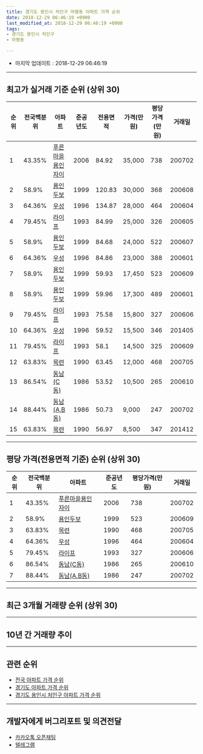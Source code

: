 ```yaml
---
title: 경기도 용인시 처인구 마평동 아파트 가격 순위
date: 2018-12-29 06:46:19 +0900
last_modified_at: 2018-12-29 06:46:19 +0900
tags:
- 경기도 용인시 처인구
- 마평동

---
```


* 마지막 업데이트 : 2018-12-29 06:46:19

---

## 최고가 실거래 기준 순위 (상위 30)


|순위|전국백분위|아파트|준공년도|전용면적|가격(만원)|평당가격(만원)|거래일|
|---|---|---|---|---|---|---|---|
|1|43.35%|[푸른마을용인자이](https://search.naver.com/search.naver?query=%EA%B2%BD%EA%B8%B0%EB%8F%84+%EC%9A%A9%EC%9D%B8%EC%8B%9C+%EC%B2%98%EC%9D%B8%EA%B5%AC+%EB%A7%88%ED%8F%89%EB%8F%99+%ED%91%B8%EB%A5%B8%EB%A7%88%EC%9D%84%EC%9A%A9%EC%9D%B8%EC%9E%90%EC%9D%B4)|2006|84.92|35,000|738|200702|
|2|58.9%|[용인두보](https://search.naver.com/search.naver?query=%EA%B2%BD%EA%B8%B0%EB%8F%84+%EC%9A%A9%EC%9D%B8%EC%8B%9C+%EC%B2%98%EC%9D%B8%EA%B5%AC+%EB%A7%88%ED%8F%89%EB%8F%99+%EC%9A%A9%EC%9D%B8%EB%91%90%EB%B3%B4)|1999|120.83|30,000|368|200608|
|3|64.36%|[우성](https://search.naver.com/search.naver?query=%EA%B2%BD%EA%B8%B0%EB%8F%84+%EC%9A%A9%EC%9D%B8%EC%8B%9C+%EC%B2%98%EC%9D%B8%EA%B5%AC+%EB%A7%88%ED%8F%89%EB%8F%99+%EC%9A%B0%EC%84%B1)|1996|134.87|28,000|464|200604|
|4|79.45%|[라이프](https://search.naver.com/search.naver?query=%EA%B2%BD%EA%B8%B0%EB%8F%84+%EC%9A%A9%EC%9D%B8%EC%8B%9C+%EC%B2%98%EC%9D%B8%EA%B5%AC+%EB%A7%88%ED%8F%89%EB%8F%99+%EB%9D%BC%EC%9D%B4%ED%94%84)|1993|84.99|25,000|326|200605|
|5|58.9%|[용인두보](https://search.naver.com/search.naver?query=%EA%B2%BD%EA%B8%B0%EB%8F%84+%EC%9A%A9%EC%9D%B8%EC%8B%9C+%EC%B2%98%EC%9D%B8%EA%B5%AC+%EB%A7%88%ED%8F%89%EB%8F%99+%EC%9A%A9%EC%9D%B8%EB%91%90%EB%B3%B4)|1999|84.68|24,000|522|200607|
|6|64.36%|[우성](https://search.naver.com/search.naver?query=%EA%B2%BD%EA%B8%B0%EB%8F%84+%EC%9A%A9%EC%9D%B8%EC%8B%9C+%EC%B2%98%EC%9D%B8%EA%B5%AC+%EB%A7%88%ED%8F%89%EB%8F%99+%EC%9A%B0%EC%84%B1)|1996|84.86|23,000|388|200601|
|7|58.9%|[용인두보](https://search.naver.com/search.naver?query=%EA%B2%BD%EA%B8%B0%EB%8F%84+%EC%9A%A9%EC%9D%B8%EC%8B%9C+%EC%B2%98%EC%9D%B8%EA%B5%AC+%EB%A7%88%ED%8F%89%EB%8F%99+%EC%9A%A9%EC%9D%B8%EB%91%90%EB%B3%B4)|1999|59.93|17,450|523|200609|
|8|58.9%|[용인두보](https://search.naver.com/search.naver?query=%EA%B2%BD%EA%B8%B0%EB%8F%84+%EC%9A%A9%EC%9D%B8%EC%8B%9C+%EC%B2%98%EC%9D%B8%EA%B5%AC+%EB%A7%88%ED%8F%89%EB%8F%99+%EC%9A%A9%EC%9D%B8%EB%91%90%EB%B3%B4)|1999|59.96|17,300|489|200601|
|9|79.45%|[라이프](https://search.naver.com/search.naver?query=%EA%B2%BD%EA%B8%B0%EB%8F%84+%EC%9A%A9%EC%9D%B8%EC%8B%9C+%EC%B2%98%EC%9D%B8%EA%B5%AC+%EB%A7%88%ED%8F%89%EB%8F%99+%EB%9D%BC%EC%9D%B4%ED%94%84)|1993|75.58|15,800|327|200606|
|10|64.36%|[우성](https://search.naver.com/search.naver?query=%EA%B2%BD%EA%B8%B0%EB%8F%84+%EC%9A%A9%EC%9D%B8%EC%8B%9C+%EC%B2%98%EC%9D%B8%EA%B5%AC+%EB%A7%88%ED%8F%89%EB%8F%99+%EC%9A%B0%EC%84%B1)|1996|59.52|15,500|346|201405|
|11|79.45%|[라이프](https://search.naver.com/search.naver?query=%EA%B2%BD%EA%B8%B0%EB%8F%84+%EC%9A%A9%EC%9D%B8%EC%8B%9C+%EC%B2%98%EC%9D%B8%EA%B5%AC+%EB%A7%88%ED%8F%89%EB%8F%99+%EB%9D%BC%EC%9D%B4%ED%94%84)|1993|58.1|14,500|325|200609|
|12|63.83%|[목련](https://search.naver.com/search.naver?query=%EA%B2%BD%EA%B8%B0%EB%8F%84+%EC%9A%A9%EC%9D%B8%EC%8B%9C+%EC%B2%98%EC%9D%B8%EA%B5%AC+%EB%A7%88%ED%8F%89%EB%8F%99+%EB%AA%A9%EB%A0%A8)|1990|63.45|12,000|468|200705|
|13|86.54%|[동남(C동)](https://search.naver.com/search.naver?query=%EA%B2%BD%EA%B8%B0%EB%8F%84+%EC%9A%A9%EC%9D%B8%EC%8B%9C+%EC%B2%98%EC%9D%B8%EA%B5%AC+%EB%A7%88%ED%8F%89%EB%8F%99+%EB%8F%99%EB%82%A8%28C%EB%8F%99%29)|1986|53.52|10,500|265|200610|
|14|88.44%|[동남(A,B동)](https://search.naver.com/search.naver?query=%EA%B2%BD%EA%B8%B0%EB%8F%84+%EC%9A%A9%EC%9D%B8%EC%8B%9C+%EC%B2%98%EC%9D%B8%EA%B5%AC+%EB%A7%88%ED%8F%89%EB%8F%99+%EB%8F%99%EB%82%A8%28A%2CB%EB%8F%99%29)|1986|50.73|9,000|247|200702|
|15|63.83%|[목련](https://search.naver.com/search.naver?query=%EA%B2%BD%EA%B8%B0%EB%8F%84+%EC%9A%A9%EC%9D%B8%EC%8B%9C+%EC%B2%98%EC%9D%B8%EA%B5%AC+%EB%A7%88%ED%8F%89%EB%8F%99+%EB%AA%A9%EB%A0%A8)|1990|56.97|8,500|347|201412|


---

## 평당 가격(전용면적 기준) 순위 (상위 30)


|순위|전국백분위|아파트|준공년도|평당가격(만원)|거래일|
|---|---|---|---|---|---|
|1|43.35%|[푸른마을용인자이](https://search.naver.com/search.naver?query=%EA%B2%BD%EA%B8%B0%EB%8F%84+%EC%9A%A9%EC%9D%B8%EC%8B%9C+%EC%B2%98%EC%9D%B8%EA%B5%AC+%EB%A7%88%ED%8F%89%EB%8F%99+%ED%91%B8%EB%A5%B8%EB%A7%88%EC%9D%84%EC%9A%A9%EC%9D%B8%EC%9E%90%EC%9D%B4)|2006|738|200702|
|2|58.9%|[용인두보](https://search.naver.com/search.naver?query=%EA%B2%BD%EA%B8%B0%EB%8F%84+%EC%9A%A9%EC%9D%B8%EC%8B%9C+%EC%B2%98%EC%9D%B8%EA%B5%AC+%EB%A7%88%ED%8F%89%EB%8F%99+%EC%9A%A9%EC%9D%B8%EB%91%90%EB%B3%B4)|1999|523|200609|
|3|63.83%|[목련](https://search.naver.com/search.naver?query=%EA%B2%BD%EA%B8%B0%EB%8F%84+%EC%9A%A9%EC%9D%B8%EC%8B%9C+%EC%B2%98%EC%9D%B8%EA%B5%AC+%EB%A7%88%ED%8F%89%EB%8F%99+%EB%AA%A9%EB%A0%A8)|1990|468|200705|
|4|64.36%|[우성](https://search.naver.com/search.naver?query=%EA%B2%BD%EA%B8%B0%EB%8F%84+%EC%9A%A9%EC%9D%B8%EC%8B%9C+%EC%B2%98%EC%9D%B8%EA%B5%AC+%EB%A7%88%ED%8F%89%EB%8F%99+%EC%9A%B0%EC%84%B1)|1996|464|200604|
|5|79.45%|[라이프](https://search.naver.com/search.naver?query=%EA%B2%BD%EA%B8%B0%EB%8F%84+%EC%9A%A9%EC%9D%B8%EC%8B%9C+%EC%B2%98%EC%9D%B8%EA%B5%AC+%EB%A7%88%ED%8F%89%EB%8F%99+%EB%9D%BC%EC%9D%B4%ED%94%84)|1993|327|200606|
|6|86.54%|[동남(C동)](https://search.naver.com/search.naver?query=%EA%B2%BD%EA%B8%B0%EB%8F%84+%EC%9A%A9%EC%9D%B8%EC%8B%9C+%EC%B2%98%EC%9D%B8%EA%B5%AC+%EB%A7%88%ED%8F%89%EB%8F%99+%EB%8F%99%EB%82%A8%28C%EB%8F%99%29)|1986|265|200610|
|7|88.44%|[동남(A,B동)](https://search.naver.com/search.naver?query=%EA%B2%BD%EA%B8%B0%EB%8F%84+%EC%9A%A9%EC%9D%B8%EC%8B%9C+%EC%B2%98%EC%9D%B8%EA%B5%AC+%EB%A7%88%ED%8F%89%EB%8F%99+%EB%8F%99%EB%82%A8%28A%2CB%EB%8F%99%29)|1986|247|200702|


---

## 최근 3개월 거래량 순위 (상위 30)


<div style="width:100%;">
    <canvas id="deal_count_ranking" height="250"></canvas>
</div>


<script>
new Chart(document.getElementById("deal_count_ranking"), {
    type: 'horizontalBar',
    data: {
        labels: ['우성', '푸른마을용인자이', '라이프', '목련'],
        datasets: [{
            label: '실거래 수',
            data: [8, 5, 1, 1],
            borderColor: "rgba(255, 0, 128, 1)",
            backgroundColor: "rgba(255, 0, 128, 0.5)",
            fill: false,
        }]
    },
    options: {
        responsive: true,
        title: {
            display: true,
            text: '최근 3개월 거래량 순위'
        },
        tooltips: {
            mode: 'index',
            intersect: false,
            callbacks: {
                title: function(tooltipItems, data) {
                    return "실거래 수:";
                },
                label: function(tooltipItem, data) {
                    return data.labels[tooltipItem.index] + ": " + tooltipItem.xLabel;
                }
            }
        },
        hover: {
            mode: 'nearest',
            intersect: true
        },
        scales: {
            xAxes: [{
                display: true,
                scaleLabel: {
                    display: true,
                    labelString: '실거래 수'
                },
                ticks: {
                    suggestedMin: 0,
                }
            }],
            yAxes: [{
                display: true,
                ticks: {
                    autoSkip: false,
                    callback: function(value, index, values) {
                        if (value.length > 15)
                            return value.substr(0, 13) + "...";
                        else
                            return value;
                    }
                },
                scaleLabel: {
                    display: false,
                }
            }]
        }
    }
});

</script>


---

## 10년 간 거래량 추이


<div style="width:100%;">
    <canvas id="deal_progress" height="250"></canvas>
</div>

<script>
new Chart(document.getElementById("deal_progress"), {
    type: 'line',
    data: {
        labels: ['200812','200901','200902','200903','200904','200905','200906','200907','200908','200909','200910','200911','200912','201001','201002','201003','201004','201005','201006','201007','201008','201009','201010','201011','201012','201101','201102','201103','201104','201105','201106','201107','201108','201109','201110','201111','201112','201201','201202','201203','201204','201205','201206','201207','201208','201209','201210','201211','201212','201301','201302','201303','201304','201305','201306','201307','201308','201309','201310','201311','201312','201401','201402','201403','201404','201405','201406','201407','201408','201409','201410','201411','201412','201501','201502','201503','201504','201505','201506','201507','201508','201509','201510','201511','201512','201601','201602','201603','201604','201605','201606','201607','201608','201609','201610','201611','201612','201701','201702','201703','201704','201705','201706','201707','201708','201709','201710','201711','201712','201801','201802','201803','201804','201805','201806','201807','201808','201809','201810','201811','201812'],
        datasets: [{
            label: '실거래 수',
            pointRadius: 1,
            data: [0, 2, 9, 11, 7, 9, 6, 4, 9, 9, 6, 2, 5, 7, 4, 7, 6, 1, 7, 6, 3, 8, 12, 12, 7, 7, 12, 11, 10, 6, 13, 4, 7, 10, 10, 11, 7, 6, 6, 10, 6, 4, 6, 6, 5, 3, 4, 11, 7, 4, 1, 6, 2, 2, 11, 5, 2, 12, 7, 3, 8, 5, 4, 9, 14, 7, 6, 1, 11, 10, 11, 6, 10, 12, 14, 27, 22, 13, 10, 16, 9, 5, 11, 4, 4, 8, 1, 10, 12, 11, 11, 10, 8, 13, 8, 5, 3, 6, 8, 4, 5, 9, 4, 4, 4, 5, 7, 4, 6, 5, 5, 12, 4, 8, 9, 4, 5, 5, 8, 5, 2],
            borderColor: "rgba(255, 201, 14, 1)",
            backgroundColor: "rgba(255, 201, 14, 0.5)",
            fill: true,
        }]
    },
    options: {
        responsive: true,
        title: {
            display: true,
            text: '10년간 거래량 추이'
        },
        tooltips: {
            mode: 'index',
            intersect: false,
        },
        hover: {
            mode: 'nearest',
            intersect: true
        },
        scales: {
            xAxes: [{
                display: true,
                scaleLabel: {
                    display: true,
                    labelString: '년/월'
                }
            }],
            yAxes: [{
                display: true,
                ticks: {
                    suggestedMin: 0,
                },
                scaleLabel: {
                    display: true,
                    labelString: '실거래 수'
                }
            }]
        }
    }
});

</script>


---

## 관련 순위

- [전국 아파트 가격 순위](https://inasie.github.io/apt-ranking/전국)
- [경기도 아파트 가격 순위](https://inasie.github.io/apt-ranking/경기도)
- [경기도 용인시 처인구 아파트 가격 순위](https://inasie.github.io/apt-ranking/경기도-용인시-처인구)


---

## 개발자에게 버그리포트 및 의견전달

- [카카오톡 오픈채팅](https://open.kakao.com/o/gLJUAP4)
- [텔레그램](https://t.me/inasie)

